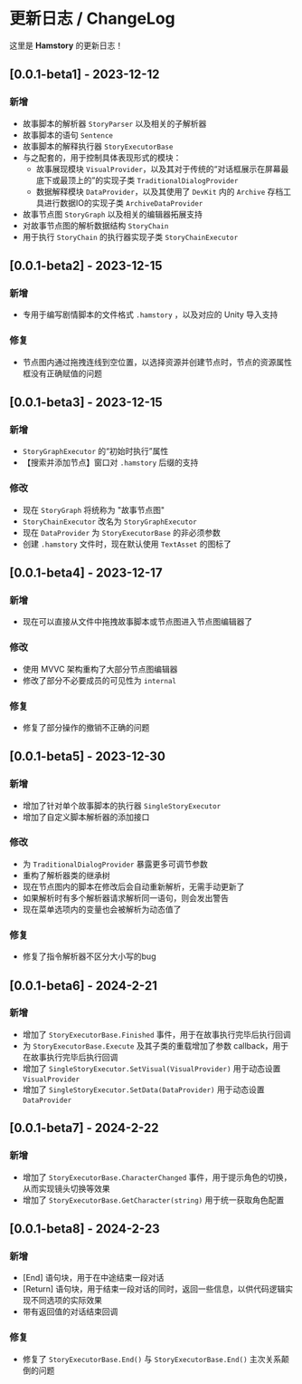 # 更新日志 / ChangeLog

这里是 **Hamstory** 的更新日志！
  

## [0.0.1-beta1] - 2023-12-12
### 新增
* 故事脚本的解析器 `StoryParser` 以及相关的子解析器
* 故事脚本的语句 `Sentence`
* 故事脚本的解释执行器 `StoryExecutorBase`
* 与之配套的，用于控制具体表现形式的模块：
  * 故事展现模块 `VisualProvider`，以及其对于传统的“对话框展示在屏幕最底下或最顶上的”的实现子类 `TraditionalDialogProvider`
  * 数据解释模块 `DataProvider`，以及其使用了 `DevKit` 内的 `Archive` 存档工具进行数据IO的实现子类 `ArchiveDataProvider`
* 故事节点图 `StoryGraph` 以及相关的编辑器拓展支持
* 对故事节点图的解析数据结构 `StoryChain`
* 用于执行 `StoryChain` 的执行器实现子类 `StoryChainExecutor`
  

## [0.0.1-beta2] - 2023-12-15
### 新增
* 专用于编写剧情脚本的文件格式 `.hamstory` ，以及对应的 Unity 导入支持
  

### 修复
* 节点图内通过拖拽连线到空位置，以选择资源并创建节点时，节点的资源属性框没有正确赋值的问题
  

## [0.0.1-beta3] - 2023-12-15
### 新增
* `StoryGraphExecutor` 的“初始时执行”属性
* 【搜索并添加节点】窗口对 `.hamstory` 后缀的支持
  

### 修改
* 现在 `StoryGraph` 将统称为 "故事节点图"
* `StoryChainExecutor` 改名为 `StoryGraphExecutor`
* 现在 `DataProvider` 为 `StoryExecutorBase` 的非必须参数
* 创建 `.hamstory` 文件时，现在默认使用 `TextAsset` 的图标了
  

## [0.0.1-beta4] - 2023-12-17
### 新增
* 现在可以直接从文件中拖拽故事脚本或节点图进入节点图编辑器了
  

### 修改
* 使用 MVVC 架构重构了大部分节点图编辑器
* 修改了部分不必要成员的可见性为 `internal`
  

### 修复
* 修复了部分操作的撤销不正确的问题
  

## [0.0.1-beta5] - 2023-12-30
### 新增
* 增加了针对单个故事脚本的执行器 `SingleStoryExecutor`
* 增加了自定义脚本解析器的添加接口
  
### 修改
* 为 `TraditionalDialogProvider` 暴露更多可调节参数
* 重构了解析器类的继承树
* 现在节点图内的脚本在修改后会自动重新解析，无需手动更新了
* 如果解析时有多个解析器请求解析同一语句，则会发出警告
* 现在菜单选项内的变量也会被解析为动态值了
  
  
### 修复
* 修复了指令解析器不区分大小写的bug

  
## [0.0.1-beta6] - 2024-2-21
### 新增
* 增加了 `StoryExecutorBase.Finished` 事件，用于在故事执行完毕后执行回调
* 为 `StoryExecutorBase.Execute` 及其子类的重载增加了参数 callback，用于在故事执行完毕后执行回调
* 增加了 `SingleStoryExecutor.SetVisual(VisualProvider)` 用于动态设置 `VisualProvider`
* 增加了 `SingleStoryExecutor.SetData(DataProvider)` 用于动态设置 `DataProvider`

  
## [0.0.1-beta7] - 2024-2-22
### 新增
* 增加了 `StoryExecutorBase.CharacterChanged` 事件，用于提示角色的切换，从而实现镜头切换等效果
* 增加了 `StoryExecutorBase.GetCharacter(string)` 用于统一获取角色配置  

  
## [0.0.1-beta8] - 2024-2-23
### 新增
* [End] 语句块，用于在中途结束一段对话
* [Return] 语句块，用于结束一段对话的同时，返回一些信息，以供代码逻辑实现不同选项的实际效果
* 带有返回值的对话结束回调


### 修复
* 修复了 `StoryExecutorBase.End()` 与 `StoryExecutorBase.End()` 主次关系颠倒的问题